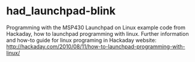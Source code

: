 had_launchpad-blink
===================

Programming with the MSP430 Launchpad on Linux
example code from Hackaday, how to launchpad programming with linux.
Further information and how-to guide for linux programing in Hackaday website: 
http://hackaday.com/2010/08/11/how-to-launchpad-programming-with-linux/
